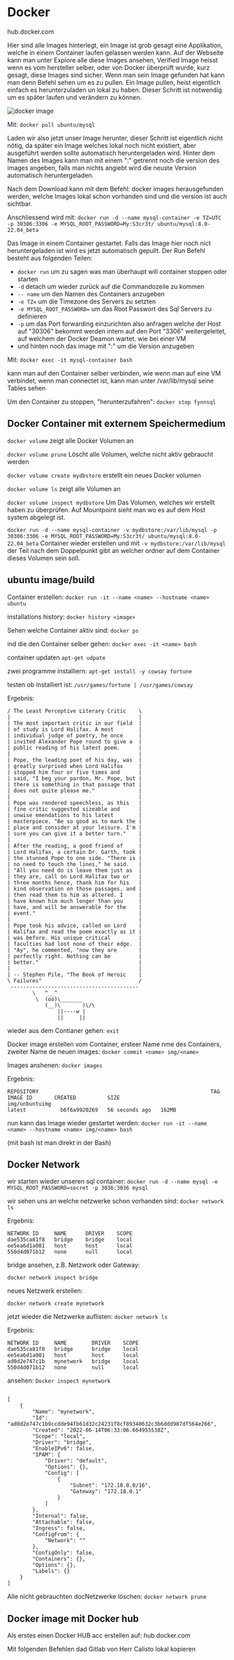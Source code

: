 # Docker

hub.docker.com

Hier sind alle Images hinterlegt, ein Image ist grob gesagt eine Applikation, welche in einem Container laufen gelassen werden kann.
Auf der Webseite kann man unter Explore alle diese Images ansehen, Verified Image heisst wenn es vom hersteller selber, oder von Docker überprüft wurde, kurz gesagt, diese Images sind sicher.
Wenn man sein Image gefunden hat kann man denn Befehl sehen um es zu pullen. Ein Image pullen, heist eigentlich einfach es herunterzuladen un lokal zu haben. Dieser Schritt ist notwendig um es später laufen und verändern zu können.

![docker image](images/docker.png)


Mit:
```docker pull ubuntu/mysql```

Laden wir also jetzt unser Image herunter, dieser Schritt ist eigentlich nicht nötig, da später ein Image welches lokal noch nicht existiert, aber ausgeführt werden sollte automatisch heruntergeladen wird.
Hinter dem Namen des Images kann man mit einem ":" getrennt noch die version des images angeben, falls man nichts angiebt wird die neuste Version automatisch heruntergeladen.

Nach dem Download kann mit dem Befehl:
docker images
herausgefunden werden, welche Images lokal schon vorhanden sind und die version ist auch sichtbar.

Anschliessend wird mit:
```docker run -d --name mysql-container -e TZ=UTC -p 30306:3306 -e MYSQL_ROOT_PASSWORD=My:S3cr3t/ ubuntu/mysql:8.0-22.04_beta```

Das Image in einem Container gestartet. Falls das Image hier noch nict heruntergeladen ist wird es jetzt automatisch gepullt.
Der Run Befehl besteht aus folgenden Teilen:
- ```docker run``` um zu sagen was man überhaupt will container stoppen oder starten
- ```-d``` detach um wieder zurück auf die Commandozeile zu kommen
- ```-- name``` um den Namen des Containers anzugeben
- ```-e TZ=``` um die Timezone des Servers zu setzten 
- ```-e MYSQL_ROOT_PASSWORD=``` um das Root Passwort des Sql Servers zu definieren
- ```-p``` um das Port forwarding einzurichten also anfragen welche der Host auf "30306" bekommt werden intern auf den Port "3306" weitergeleitet, auf welchem der Docker Deamon wartet. wie bei einer VM
- und hinten noch das image mit ":" um die Version anzugeben

Mit:
```docker exec -it mysql-container bash```

kann man auf den Container selber verbinden, wie wenn man auf eine VM verbindet, wenn man connectet ist, kann man unter /var/lib/mysql seine Tables sehen

Um den Container zu stoppen, "herunterzufahren":
```docker stop fynnsql```




## Docker Container mit externem Speichermedium
```docker volume```
zeigt alle Docker Volumen an 

```docker volume prune```
Löscht alle Volumen, welche nicht aktiv gebraucht werden

```docker volume create mydbstore```
erstellt ein neues Docker volumen

```docker volume ls```
zeigt alle Volumen an

```docker volume inspect mydbstore```
Um Das Volumen, welches wir erstellt haben zu überprüfen. Auf Mountpoint sieht man wo es auf dem Host system abgelegt ist.

```docker run -d --name mysql-container -v mydbstore:/var/lib/mysql -p 30306:3306 -e MYSQL_ROOT_PASSWORD=My:S3cr3t/ ubuntu/mysql:8.0-22.04_beta```
 Container wieder erstellen und mit ```-v mydbstore:/var/lib/mysql``` der Teil nach dem Doppelpunkt gibt an welcher ordner auf dem Container dieses Volumen sein soll.

## ubuntu image/build

Container erstellen:
```docker run -it --name <name> --hostname <name> ubuntu```

installations history:
```docker history <image>```

Sehen welche Container aktiv sind:
```docker ps ```


ind die den Container selber gehen:
```docker exec -it <name> bash```

container updaten 
```apt-get udpate```

zwei programme installiern:
```apt-get install -y cowsay fortune```

testen ob installiert ist:
```/usr/games/fortune | /usr/games/cowsay```

Ergebnis:
``` _________________________________________
/ The Least Perceptive Literary Critic    \
|                                         |
| The most important critic in our field  |
| of study is Lord Halifax. A most        |
| individual judge of poetry, he once     |
| invited Alexander Pope round to give a  |
| public reading of his latest poem.      |
|                                         |
| Pope, the leading poet of his day, was  |
| greatly surprised when Lord Halifax     |
| stopped him four or five times and      |
| said, "I beg your pardon, Mr. Pope, but |
| there is something in that passage that |
| does not quite please me."              |
|                                         |
| Pope was rendered speechless, as this   |
| fine critic suggested sizeable and      |
| unwise emendations to his latest        |
| masterpiece. "Be so good as to mark the |
| place and consider at your leisure. I'm |
| sure you can give it a better turn."    |
|                                         |
| After the reading, a good friend of     |
| Lord Halifax, a certain Dr. Garth, took |
| the stunned Pope to one side. "There is |
| no need to touch the lines," he said.   |
| "All you need do is leave them just as  |
| they are, call on Lord Halifax two or   |
| three months hence, thank him for his   |
| kind observation on those passages, and |
| then read them to him as altered. I     |
| have known him much longer than you     |
| have, and will be answerable for the    |
| event."                                 |
|                                         |
| Pope took his advice, called on Lord    |
| Halifax and read the poem exactly as it |
| was before. His unique critical         |
| faculties had lost none of their edge.  |
| "Ay", he commented, "now they are       |
| perfectly right. Nothing can be         |
| better."                                |
|                                         |
| -- Stephen Pile, "The Book of Heroic    |
\ Failures"                               /
 -----------------------------------------
        \   ^__^
         \  (oo)\_______
            (__)\       )\/\
                ||----w |
                ||     ||
```

wieder aus dem Contianer gehen: 
```exit```

Docker image erstellen vom Container, ersteer Name nme des Containers, zweiter Name de neuen images:
```docker commit <name> img/<name>```

Images anshenen:
```docker images```


Ergebnis:
```
REPOSITORY                                                       TAG              IMAGE ID       CREATED          SIZE
img/unbuntuimg                                                   latest           b6f6a9920269   56 seconds ago   162MB
```

nun kann das Image wieder gestartet werden:
```docker run -it --name <name> --hostname <name> img/<name> bash```

(mit bash ist man direkt in der Bash)


## Docker Network

wir starten wieder unseren sql container:
```docker run -d --name mysql -e MYSQL_ROOT_PASSWORD=secret -p 3036:3036 mysql```

wir sehen uns an welche netzwerke schon vorhanden sind:
```docker network ls```

Ergebnis:
```
NETWORK ID     NAME      DRIVER    SCOPE
dae535ca81f8   bridge    bridge    local
ee5ea6d1a081   host      host      local
550d4d071b12   none      null      local
```

bridge ansehen, z.B. Netzwork oder Gateway:

```docker network inspect bridge```

neues Netzwerk erstellen:

```docker network create mynetwork```

jetzt wieder die Netzwerke auflisten:
```docker network ls```

Ergebnis:
```
NETWORK ID     NAME        DRIVER    SCOPE
dae535ca81f8   bridge      bridge    local
ee5ea6d1a081   host        host      local
ad0d2e747c1b   mynetwork   bridge    local
550d4d071b12   none        null      local
```

ansehen:
```Docker inspect mynetwork```

```

[
    {
        "Name": "mynetwork",
        "Id": "ad0d2e747c1b9ccdde94fb61d32c24231f8cf89340632c3b6ddd987df564e266",
        "Created": "2022-06-14T06:33:06.664955538Z",
        "Scope": "local",
        "Driver": "bridge",
        "EnableIPv6": false,
        "IPAM": {
            "Driver": "default",
            "Options": {},
            "Config": [
                {
                    "Subnet": "172.18.0.0/16",
                    "Gateway": "172.18.0.1"
                }
            ]
        },
        "Internal": false,
        "Attachable": false,
        "Ingress": false,
        "ConfigFrom": {
            "Network": ""
        },
        "ConfigOnly": false,
        "Containers": {},
        "Options": {},
        "Labels": {}
    }
]
```

Alle nicht gebrauchten docNetzwerke löschen:
```docker network prune```


## Docker image mit Docker hub

Als erstes einen Docker HUB acc erstellen auf: hub.docker.com

Mit folgenden Befehlen dad Gitlab von Herr Calisto lokal kopieren 
